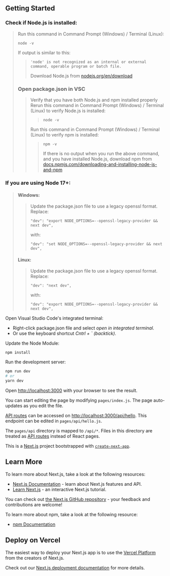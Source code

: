 ## Getting Started
### Check if Node.js is installed: 
> Run this command in Command Prompt (Windows) / Terminal (Linux):
> ```
> node -v
> ```
> If output is similar to this:
>> ```
>> 'node' is not recognized as an internal or external command, operable program or batch file.
>> ```
>> Download Node.js from [nodejs.org/en/download](https://nodejs.org/en/download)
> ### Open package.json in VSC
>> Verify that you have both Node.js and npm installed properly
>> Rerun this command in Command Prompt (Windows) / Terminal (Linux) to verify Node.js is installed:
>>> ```
>>> node -v
>>> ```
>> Run this command in Command Prompt (Windows) / Terminal (Linux) to verify npm is installed:
>>> ```
>>> npm -v
>>> ```
>>> If there is no output when you run the above command, and you have installed Node.js, download npm from [docs.npmjs.com/downloading-and-installing-node-js-and-npm](https://docs.npmjs.com/downloading-and-installing-node-js-and-npm)
### If you are using Node 17+:
> #### Windows:
>> Update the package.json file to use a legacy openssl format.
>> Replace:
>> ```
>> "dev": "export NODE_OPTIONS=--openssl-legacy-provider && next dev",
>> ```
>> with:
>> ```
>> "dev": "set NODE_OPTIONS=--openssl-legacy-provider && next dev",
>> ```
> #### Linux:
>> Update the package.json file to use a legacy openssl format.
>> Replace:
>> ```
>> "dev": "next dev",
>> ```
>> with:
>> ```
>> "dev": "export NODE_OPTIONS=--openssl-legacy-provider && next dev",
>> ```

Open Visual Studio Code's integrated terminal:
+ Right-click package.json file and select *open in integrated terminal*.
+ Or use the keyboard shortcut *Cntrl + ` (backtick)*.

Update the Node Module:
```
npm install
```
Run the development server:

```bash
npm run dev
# or
yarn dev
```

Open [http://localhost:3000](http://localhost:3000) with your browser to see the result.

You can start editing the page by modifying `pages/index.js`. The page auto-updates as you edit the file.

[API routes](https://nextjs.org/docs/api-routes/introduction) can be accessed on [http://localhost:3000/api/hello](http://localhost:3000/api/hello). This endpoint can be edited in `pages/api/hello.js`.

The `pages/api` directory is mapped to `/api/*`. Files in this directory are treated as [API routes](https://nextjs.org/docs/api-routes/introduction) instead of React pages.



This is a [Next.js](https://nextjs.org/) project bootstrapped with [`create-next-app`](https://github.com/vercel/next.js/tree/canary/packages/create-next-app).

## Learn More

To learn more about Next.js, take a look at the following resources:

- [Next.js Documentation](https://nextjs.org/docs) - learn about Next.js features and API.
- [Learn Next.js](https://nextjs.org/learn) - an interactive Next.js tutorial.

You can check out [the Next.js GitHub repository](https://github.com/vercel/next.js/) - your feedback and contributions are welcome!

To learn more about npm, take a look at the following resource:
- [npm Documentation](https://docs.npmjs.com/about-npm)

## Deploy on Vercel

The easiest way to deploy your Next.js app is to use the [Vercel Platform](https://vercel.com/new?utm_medium=default-template&filter=next.js&utm_source=create-next-app&utm_campaign=create-next-app-readme) from the creators of Next.js.

Check out our [Next.js deployment documentation](https://nextjs.org/docs/deployment) for more details.
